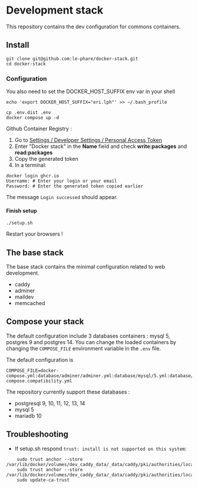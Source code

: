 # Development stack

This repository contains the dev configuration for commons containers.

## Install

```shell
git clone git@github.com:le-phare/docker-stack.git
cd docker-stack
```

### Configuration
You also need to set the DOCKER_HOST_SUFFIX env var in your shell

	echo 'export DOCKER_HOST_SUFFIX="eri.lph"' >> ~/.bash_profile

```shell
cp .env.dist .env
docker compose up -d
```

Github Container Registry :

1. Go to [Settings / Developer Settings / Personal Access Token](https://github.com/settings/tokens/new?scopes=write:packages)
2. Enter "Docker stack" in the **Name** field and check **write:packages** and **read:packages**
3. Copy the generated token
4. In a terminal:

```shell
docker login ghcr.io
Username: # Enter your login or your email
Password: # Enter the generated token copied earlier
```

The message `Login successed` should appear.

#### Finish setup

```shell
./setup.sh
```

Restart your browsers !

## The base stack

The base stack contains the minimal configuration related to web development.

 - caddy
 - adminer
 - maildev
 - memcached

## Compose your stack

The default configuration include 3 databases containers : mysql 5, postgres 9 and postgres 14. You can change the loaded containers by changing the `COMPOSE_FILE` environment variable in the `.env` file.

The default configuration is

	COMPOSE_FILE=docker-compose.yml:database/adminer/adminer.yml:database/mysql/5.yml:database/postgres/9.yml:database/postgres/14.yml:docker-compose.compatibility.yml


The repository currently support these databases :

 - postgresql 9, 10, 11, 12, 13, 14
 - mysql 5
 - mariadb 10

## Troubleshooting

- If setup.sh respond `trust: install is not supported on this system`:

```shell
    sudo trust anchor --store /var/lib/docker/volumes/dev_caddy_data/_data/caddy/pki/authorities/local/root.crt
    sudo trust anchor --store /var/lib/docker/volumes/dev_caddy_data/_data/caddy/pki/authorities/local/intermediate.crt
    sudo update-ca-trust
```
